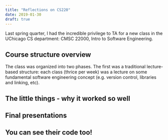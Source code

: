 ```yaml
---
title: "Reflections on CS220"
date: 2019-01-30
draft: true
---
```


Last spring quarter, I had the incredible privilege to TA for a new class in the UChicago CS department: CMSC 22000, Intro to Software Engineering.

## Course structure overview
The class was organized into two phases. The first was a traditional lecture-based structure: each class (thrice per week) was a lecture on some fundamental software engineering concept (e.g. version control, libraries and linking, etc).

## The little things - why it worked so well
## Final presentations
## You can see their code too!
